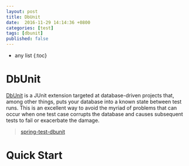 ```yaml
---
layout: post
title: DbUnit
date:  2016-11-29 14:14:36 +0800
categories: [test]
tags: [dbunit]
published: false
---
```


* any list
{:toc}

# DbUnit

[DbUnit](http://dbunit.sourceforge.net/) is a JUnit extension targeted at database-driven projects that, 
among other things, puts your database into a known state between test runs. This is an excellent way to avoid the 
myriad of problems that can occur when one test case corrupts the database and causes subsequent tests to fail or 
exacerbate the damage.

> [spring-test-dbunit](http://springtestdbunit.github.io/spring-test-dbunit/)

# Quick Start





